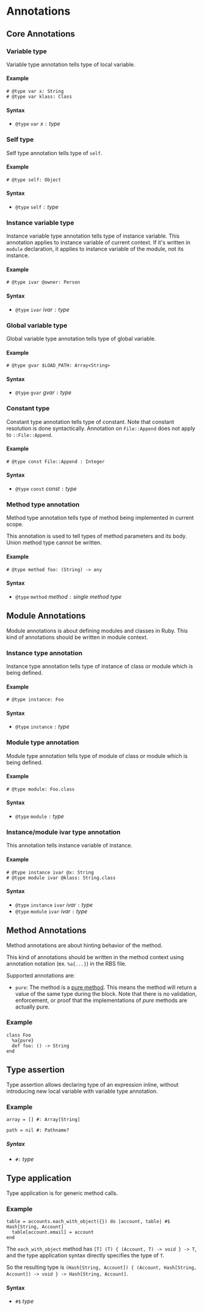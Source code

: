 # Annotations

## Core Annotations

### Variable type

Variable type annotation tells type of local variable.

#### Example

```
# @type var x: String
# @type var klass: Class
```

#### Syntax

* `@type` `var` *x* `:` *type*

### Self type

Self type annotation tells type of `self`.

#### Example

```
# @type self: Object
```

#### Syntax

* `@type` `self` `:` *type*

### Instance variable type

Instance variable type annotation tells type of instance variable.
This annotation applies to instance variable of current context.
If it's written in `module` declaration, it applies to instance variable of the module, not its instance.

#### Example

```
# @type ivar @owner: Person
```

#### Syntax

* `@type` `ivar` *ivar* `:` *type*

### Global variable type

Global variable type annotation tells type of global variable.

#### Example

```
# @type gvar $LOAD_PATH: Array<String>
```

#### Syntax

* `@type` `gvar` *gvar* `:` *type*

### Constant type

Constant type annotation tells type of constant.
Note that constant resolution is done syntactically.
Annotation on `File::Append` does not apply to `::File::Append`.

#### Example

```
# @type const File::Append : Integer
```

#### Syntax

* `@type` `const` *const* `:` *type*

### Method type annotation

Method type annotation tells type of method being implemented in current scope.

This annotation is used to tell types of method parameters and its body.
Union method type cannot be written.

#### Example

```
# @type method foo: (String) -> any
```

#### Syntax

* `@type` `method` *method* `:` *single method type*

## Module Annotations

Module annotations is about defining modules and classes in Ruby.
This kind of annotations should be written in module context.

### Instance type annotation

Instance type annotation tells type of instance of class or module which is being defined.

#### Example

```
# @type instance: Foo
```

#### Syntax

* `@type` `instance` `:` *type*

### Module type annotation

Module type annotation tells type of module of class or module which is being defined.

#### Example

```
# @type module: Foo.class
```

#### Syntax

* `@type` `module` `:` *type*

### Instance/module ivar type annotation

This annotation tells instance variable of instance.

#### Example

```
# @type instance ivar @x: String
# @type module ivar @klass: String.class
```

#### Syntax

* `@type` `instance` `ivar` *ivar* `:` *type*
* `@type` `module` `ivar` *ivar* `:` *type*

## Method Annotations

Method annotations are about hinting behavior of the method.

This kind of annotations should be written in the method context using annotation notation (ex. `%a{...}`) in the RBS file.

Supported annotations are:

* `pure`: The method is a [pure method](https://github.com/soutaro/steep/wiki/Release-Note-1.1#type-narrowing-on-method-calls-590).  This means the method will return a value of the same type during the block.  Note that there is no validation, enforcement, or proof that the implementations of *pure* methods are actually pure.

### Example

```rbs
class Foo
  %a{pure}
  def foo: () -> String
end
```

## Type assertion

Type assertion allows declaring type of an expression inline, without introducing new local variable with variable type annotation.

### Example

```
array = [] #: Array[String]

path = nil #: Pathname?
```

##### Syntax

* `#:` *type*

## Type application

Type application is for generic method calls.

### Example

```
table = accounts.each_with_object({}) do |account, table| #$ Hash[String, Account]
  table[account.email] = account
end
```

The `each_with_object` method has `[T] (T) { (Account, T) -> void } -> T`,
and the type application syntax directly specifies the type of `T`.

So the resulting type is `(Hash[String, Account]) { (Account, Hash[String, Account]) -> void } -> Hash[String, Account]`.

#### Syntax

* `#$` *type*
